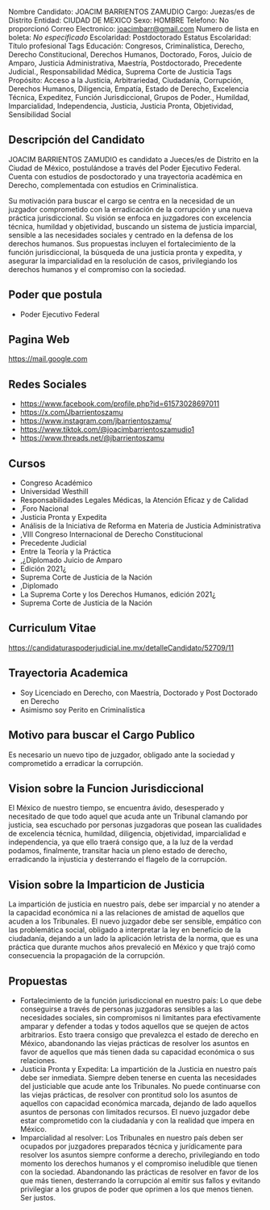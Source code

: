 Nombre Candidato: JOACIM BARRIENTOS ZAMUDIO
Cargo: Juezas/es de Distrito
Entidad: CIUDAD DE MEXICO
Sexo: HOMBRE
Telefono: No proporcionó
Correo Electronico: joacimbarr@gmail.com
Numero de lista en boleta: *No especificado*
Escolaridad: Postdoctorado
Estatus Escolaridad: Título profesional
Tags Educación: Congresos, Criminalística, Derecho, Derecho Constitucional, Derechos Humanos, Doctorado, Foros, Juicio de Amparo, Justicia Administrativa, Maestría, Postdoctorado, Precedente Judicial., Responsabilidad Médica, Suprema Corte de Justicia
Tags Propósito: Acceso a la Justicia, Arbitrariedad, Ciudadanía, Corrupción, Derechos Humanos, Diligencia, Empatía, Estado de Derecho, Excelencia Técnica, Expeditez, Función Jurisdiccional, Grupos de Poder., Humildad, Imparcialidad, Independencia, Justicia, Justicia Pronta, Objetividad, Sensibilidad Social


## Descripción del Candidato 

JOACIM BARRIENTOS ZAMUDIO es candidato a Jueces/es de Distrito en la Ciudad de México, postulándose a través del Poder Ejecutivo Federal. Cuenta con estudios de posdoctorado y una trayectoria académica en Derecho, complementada con estudios en Criminalística. 

Su motivación para buscar el cargo se centra en la necesidad de un juzgador comprometido con la erradicación de la corrupción y una nueva práctica jurisdiccional.  Su visión se enfoca en juzgadores con excelencia técnica, humildad y objetividad, buscando un sistema de justicia imparcial, sensible a las necesidades sociales y centrado en la defensa de los derechos humanos. Sus propuestas incluyen el fortalecimiento de la función jurisdiccional, la búsqueda de una justicia pronta y expedita, y asegurar la imparcialidad en la resolución de casos, privilegiando los derechos humanos y el compromiso con la sociedad.


## Poder que postula

- Poder Ejecutivo Federal


## Pagina Web

https://mail.google.com


## Redes Sociales

- https://www.facebook.com/profile.php?id=61573028697011
- https://x.com/Jbarrientoszamu
- https://www.instagram.com/jbarrientoszamu/
- https://www.tiktok.com/@joacimbarrientoszamudio1
- https://www.threads.net/@jbarrientoszamu


## Cursos

- Congreso Académico
- Universidad Westhill
- Responsabilidades Legales Médicas, la Atención Eficaz y de Calidad
- ,Foro Nacional
- Justicia Pronta y Expedita
- Análisis de la Iniciativa de Reforma en Materia de Justicia Administrativa
- ,VIII Congreso Internacional de Derecho Constitucional
- Precedente Judicial
- Entre la Teoría y la Práctica
- ,¿Diplomado Juicio de Amparo
- Edición 2021¿
- Suprema Corte de Justicia de la Nación
- ,Diplomado
- La Suprema Corte y los Derechos Humanos, edición 2021¿
- Suprema Corte de Justicia de la Nación


## Curriculum Vitae

https://candidaturaspoderjudicial.ine.mx/detalleCandidato/52709/11


## Trayectoria Academica

- Soy Licenciado en Derecho, con Maestría, Doctorado y Post Doctorado en Derecho
- Asimismo soy Perito en Criminalística


## Motivo para buscar el Cargo Publico

Es necesario un nuevo tipo de juzgador, obligado ante la sociedad y comprometido a erradicar la corrupción.


## Vision sobre la Funcion Jurisdiccional

El México de nuestro tiempo, se encuentra ávido, desesperado y necesitado de que todo aquel que acuda ante un Tribunal clamando por justicia, sea escuchado por personas juzgadoras que posean las cualidades de excelencia técnica, humildad, diligencia, objetividad, imparcialidad e independencia, ya que ello traerá consigo que, a la luz de la verdad podamos, finalmente, transitar hacia un pleno estado de derecho, erradicando la injusticia y desterrando el flagelo de la corrupción.


## Vision sobre la Imparticion de Justicia

La impartición de justicia en nuestro país, debe ser imparcial y no atender a la capacidad económica ni a las relaciones de amistad de aquellos que acuden a los Tribunales. El nuevo juzgador debe ser sensible, empático con las problemática social, obligado a interpretar la ley en beneficio de la ciudadanía, dejando a un lado la aplicación letrista de la norma, que es una práctica que durante muchos años prevaleció en México y que trajó como consecuencia la propagación de la corrupción.


## Propuestas

- Fortalecimiento de la función jurisdiccional en nuestro país: Lo que debe conseguirse a través de personas juzgadoras sensibles a las necesidades sociales, sin compromisos ni limitantes para efectivamente amparar y defender a todas y todos aquellos que se quejen de actos arbitrarios. Esto traera consigo que prevalezca el estado de derecho en México, abandonando las viejas prácticas de resolver los asuntos en favor de aquellos que más tienen dada su capacidad económica o sus relaciones.
- Justicia Pronta y Expedita: La impartición de la Justicia en nuestro país debe ser inmediata. Siempre deben tenerse en cuenta las necesidades del justiciable que acude ante los Tribunales. No puede continuarse con las viejas prácticas, de resolver con prontitud solo los asuntos de aquellos con capacidad económica marcada, dejando de lado aquellos asuntos de personas con limitados recursos. El nuevo juzgador debe estar comprometido con la ciudadanía y con la realidad que impera en México.
- Imparcialidad al resolver: Los Tribunales en nuestro país deben ser ocupados por juzgadores preparados técnica y jurídicamente para resolver los asuntos siempre conforme a derecho, privilegiando en todo momento los derechos humanos y el compromiso ineludible que tienen con la sociedad. Abandonando las prácticas de resolver en favor de los que más tienen, desterrando la corrupción al emitir sus fallos y evitando privilegiar a los grupos de poder que oprimen a los que menos tienen. Ser justos.

